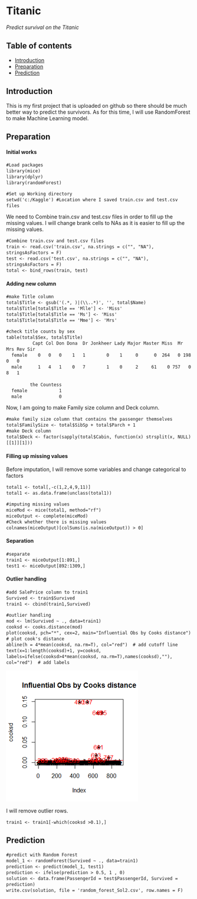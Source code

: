 # **Titanic**
*Predict survival on the Titanic*

## Table of contents

- [Introduction](#introduction)
- [Preparation](#preparation)
- [Prediction](#prediction)



## Introduction

This is my first project that is uploaded on github so there should be much better way to predict the survivors.
As for this time, I will use RandomForest to make Machine Learning model. 


## Preparation

#### Initial works
```
#Load packages
library(mice)
library(dplyr)
library(randomForest)
```
```
#Set up Working directory
setwd('c:/Kaggle') #Location where I saved train.csv and test.csv files
```

We need to Combine train.csv and test.csv files in order to fill up the missing values. I will change brank cells to NAs as it is easier to fill up the missing values. 
```
#Combine train.csv and test.csv files
train <- read.csv('train.csv', na.strings = c("", "NA"), stringsAsFactors = F)
test <- read.csv('test.csv', na.strings = c("", "NA"), stringsAsFactors = F)
total <- bind_rows(train, test)
```
#### Adding new column
```
#make Title column
total$Title <- gsub('(.*, )|(\\..*)', '', total$Name)
total$Title[total$Title == 'Mlle'] <- 'Miss'
total$Title[total$Title == 'Ms'] <- 'Miss'
total$Title[total$Title == 'Mme'] <- 'Mrs'
```
```
#check title counts by sex
table(total$Sex, total$Title)
          Capt Col Don Dona  Dr Jonkheer Lady Major Master Miss  Mr Mrs Rev Sir
  female    0   0   0    1   1        0    1     0      0  264   0 198   0   0
  male      1   4   1    0   7        1    0     2     61    0 757   0   8   1
        
         the Countess
  female            1
  male              0
```

Now, I am going to make Family size column and Deck column.

```
#make family size column that contains the passenger themselves
total$FamilySize <- total$SibSp + total$Parch + 1
#make Deck column
total$Deck <- factor(sapply(total$Cabin, function(x) strsplit(x, NULL)[[1]][1]))
```

#### Filling up missing values
Before imputation, I will remove some variables and change categorical to factors
```
total1 <- total[,-c(1,2,4,9,11)]
total1 <- as.data.frame(unclass(total1))
```
```
#imputing missing values
miceMod <- mice(total1, method="rf")
miceOutput <- complete(miceMod)
#Check whether there is missing values
colnames(miceOutput)[colSums(is.na(miceOutput)) > 0]
```

#### Separation
```
#separate
train1 <- miceOutput[1:891,]
test1 <- miceOutput[892:1309,]
```

#### Outlier handling
```
#add SalePrice column to train1
Survived <- train$Survived
train1 <- cbind(train1,Survived)
```
```
#outlier handling
mod <- lm(Survived ~ ., data=train1)
cooksd <- cooks.distance(mod)
plot(cooksd, pch="*", cex=2, main="Influential Obs by Cooks distance")  # plot cook's distance
abline(h = 4*mean(cooksd, na.rm=T), col="red")  # add cutoff line
text(x=1:length(cooksd)+1, y=cooksd, labels=ifelse(cooksd>4*mean(cooksd, na.rm=T),names(cooksd),""), col="red")  # add labels
```

![Alt text](https://github.com/ur4me/Titanic/blob/master/Rplot.png)


I will remove outlier rows.
```
train1 <- train1[-which(cooksd >0.1),]
```

## Prediction
```
#predict with Random Forest
model_1 <- randomForest(Survived ~ ., data=train1)
prediction <- predict(model_1, test1)
prediction <- ifelse(prediction > 0.5, 1 , 0)
solution <- data.frame(PassengerId = test$PassengerId, Survived = prediction)
write.csv(solution, file = 'random_forest_Sol2.csv', row.names = F)
```


